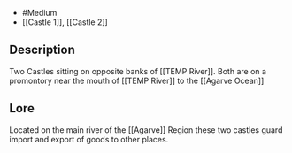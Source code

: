 - #Medium 
- [[Castle 1]], [[Castle 2]]
## Description
Two Castles sitting on opposite banks of [[TEMP River]]. Both are on a promontory near the mouth of [[TEMP River]] to the [[Agarve Ocean]]
## Lore
Located on the main river of the [[Agarve]] Region these two castles guard import and export of goods to other places.